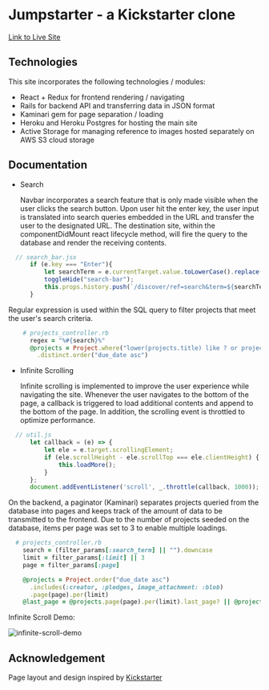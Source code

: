 # Jumpstarter - a Kickstarter clone
[Link to Live Site](https://jumpstarter-ks.herokuapp.com/?#/)
  
## Technologies
This site incorporates the following technologies / modules:
* React + Redux for frontend rendering / navigating
* Rails for backend API and transferring data in JSON format
* Kaminari gem for page separation / loading
* Heroku and Heroku Postgres for hosting the main site
* Active Storage for managing reference to images hosted separately on AWS S3 cloud storage

## Documentation
* Search

  Navbar incorporates a search feature that is only made visible when the user clicks the search button. Upon user hit the enter key, the user input is translated into search queries embedded in the URL and transfer the user to the designated URL. The destination site, within the componentDidMount react lifecycle method, will fire the query to the database and render the receiving contents.

```Javascript
  // search_bar.jsx
      if (e.key === "Enter"){
          let searchTerm = e.currentTarget.value.toLowerCase().replace(" ","%20");
          toggleHide("search-bar");
          this.props.history.push(`/discover/ref=search&term=${searchTerm}`);
      }
```

   Regular expression is used within the SQL query to filter projects that meet the user's search criteria.
    
    
```ruby
    # projects_controller.rb
      regex = "%#{search}%"
      @projects = Project.where("lower(projects.title) like ? or projects.category = ?", regex, search)
        .distinct.order("due_date asc")
```

* Infinite Scrolling

  Infinite scrolling is implemented to improve the user experience while navigating the site. Whenever the user navigates to the bottom of the page, a callback is triggered to load additional contents and append to the bottom of the page. In addition, the scrolling event is throttled to optimize performance.

```Javascript 
  // util.js
      let callback = (e) => {
          let ele = e.target.scrollingElement;
          if (ele.scrollHeight - ele.scrollTop === ele.clientHeight) {
              this.loadMore();
          }
      };
      document.addEventListener('scroll', _.throttle(callback, 1000));
```

  On the backend, a paginator (Kaminari) separates projects queried from the database into pages and keeps track of the amount of data to be transmitted to the frontend. Due to the number of projects seeded on the database, items per page was set to 3 to enable multiple loadings. 

```ruby
  # projects_controller.rb 
    search = (filter_params[:search_term] || "").downcase
    limit = filter_params[:limit] || 3
    page = filter_params[:page]

    @projects = Project.order("due_date asc")
      .includes(:creator, :pledges, image_attachment: :blob)
      .page(page).per(limit)
    @last_page = @projects.page(page).per(limit).last_page? || @projects.page(page).per(limit).out_of_range?
```

  Infinite Scroll Demo: 
  
  ![infinite-scroll-demo](https://lh3.googleusercontent.com/uqTDX8dqdHYKuMahrplyZWORl8Qos-dWqpwwbdYhF-LXDSIqptAktpHAQ6TulXIhC7Xyd-VZsftnnFPTdITb8Fx6bZ2yQ3L1F7sCD_bZmqii4A_Mymf3_bP94KLjOvRQbWR1MbQyYgWFeyiEmttAetXBDJpxGgVPTvt6SBNc1XefA0_ywgTXOBj3AosYOza0SMdAvDQ5-tZswmQ0crA54yGb7j5o8G9enBZR1hviBHcRHEjH6FybMWi-F3LjUZTfUYzsOdkfunbu-Ae7zAa_vOovDX-uTmtKtW0BWLRnIMVVzPCoPBItE3Q5M-mcZglVFeNADSfRuprz_rvAbL1rIo1tC4owIBcsx8gtvkJ2pFCpaTEE25XcV63EQBmp7Z517kxbug3dnxAHN6crqH4nBcT4o20xNHSQeUaVjF3_kT3n_KzFtphsiiIre0Iq_9I5NhZ3hnHg7kiSnOZhbNC2TSTzSCGB6KKkLYN6bmA4Vetw13nMadZkQmtWwbnpz3oJEu0ZYDBLJyeQx_D60kc1q5w8SxsXtu28bRuXcDi1POeCAVNXVzDVfZNhWExI04KJdUwLHBHrQAgeQ8R03E0LGJRc1tcfFUEKqNc3z1NWypjna46qJAOojBHKkIQwp663FhdcwSvMSRi91KVNX8IW9rf_GgTX02kuzZqL3SdzWg6rNa9bBiGCsA=w1044-h694-no)

## Acknowledgement
Page layout and design inspired by [Kickstarter](https://www.kickstarter.com/)
